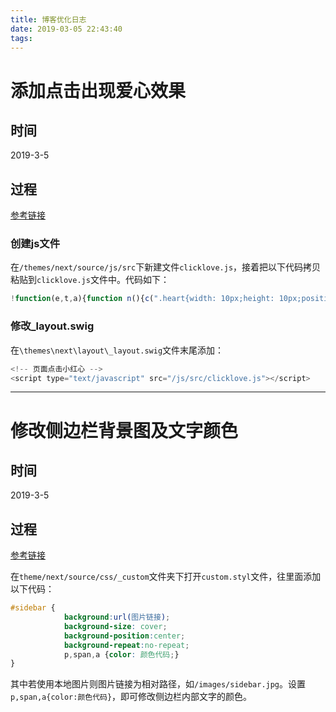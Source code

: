 ```yaml
---
title: 博客优化日志
date: 2019-03-05 22:43:40
tags:
---
```


# 添加点击出现爱心效果

## 时间

2019-3-5

## 过程

[参考链接](https://asdfv1929.github.io/2018/01/26/click-love/)

### 创建js文件

在`/themes/next/source/js/src`下新建文件`clicklove.js`，接着把以下代码拷贝粘贴到`clicklove.js`文件中。代码如下：

```javascript
!function(e,t,a){function n(){c(".heart{width: 10px;height: 10px;position: fixed;background: #f00;transform: rotate(45deg);-webkit-transform: rotate(45deg);-moz-transform: rotate(45deg);}.heart:after,.heart:before{content: '';width: inherit;height: inherit;background: inherit;border-radius: 50%;-webkit-border-radius: 50%;-moz-border-radius: 50%;position: fixed;}.heart:after{top: -5px;}.heart:before{left: -5px;}"),o(),r()}function r(){for(var e=0;e<d.length;e++)d[e].alpha<=0?(t.body.removeChild(d[e].el),d.splice(e,1)):(d[e].y--,d[e].scale+=.004,d[e].alpha-=.013,d[e].el.style.cssText="left:"+d[e].x+"px;top:"+d[e].y+"px;opacity:"+d[e].alpha+";transform:scale("+d[e].scale+","+d[e].scale+") rotate(45deg);background:"+d[e].color+";z-index:99999");requestAnimationFrame(r)}function o(){var t="function"==typeof e.onclick&&e.onclick;e.onclick=function(e){t&&t(),i(e)}}function i(e){var a=t.createElement("div");a.className="heart",d.push({el:a,x:e.clientX-5,y:e.clientY-5,scale:1,alpha:1,color:s()}),t.body.appendChild(a)}function c(e){var a=t.createElement("style");a.type="text/css";try{a.appendChild(t.createTextNode(e))}catch(t){a.styleSheet.cssText=e}t.getElementsByTagName("head")[0].appendChild(a)}function s(){return"rgb("+~~(255*Math.random())+","+~~(255*Math.random())+","+~~(255*Math.random())+")"}var d=[];e.requestAnimationFrame=function(){return e.requestAnimationFrame||e.webkitRequestAnimationFrame||e.mozRequestAnimationFrame||e.oRequestAnimationFrame||e.msRequestAnimationFrame||function(e){setTimeout(e,1e3/60)}}(),n()}(window,document);

```

### 修改_layout.swig

在`\themes\next\layout\_layout.swig`文件末尾添加：

```javascript
<!-- 页面点击小红心 -->
<script type="text/javascript" src="/js/src/clicklove.js"></script>
```

-----------------

# 修改侧边栏背景图及文字颜色

## 时间

2019-3-5

## 过程

[参考链接](http://mashirosorata.vicp.io/HEXO-NEXT%E4%B8%BB%E9%A2%98%E4%B8%AA%E6%80%A7%E5%8C%96%E9%85%8D%E7%BD%AE.html)

在`theme/next/source/css/_custom`文件夹下打开`custom.styl`文件，往里面添加以下代码：

```css
#sidebar {
            background:url(图片链接);
            background-size: cover;
            background-position:center;
            background-repeat:no-repeat;
            p,span,a {color: 颜色代码;}
}
```

其中若使用本地图片则图片链接为相对路径，如`/images/sidebar.jpg`。设置`p,span,a{color:颜色代码}`，即可修改侧边栏内部文字的颜色。